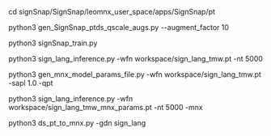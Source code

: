 cd signSnap/SignSnap/leomnx_user_space/apps/SignSnap/pt

python3 gen_SignSnap_ptds_qscale_augs.py  --augment_factor 10

python3 signSnap_train.py 

python3 sign_lang_inference.py -wfn workspace/sign_lang_tmw.pt -nt 5000 

python3 gen_mnx_model_params_file.py -wfn workspace/sign_lang_tmw.pt -sapl 1.0 -qpt 

python3 sign_lang_inference.py -wfn workspace/sign_lang_tmw_mnx_params.pt -nt 5000 -mnx

python3 ds_pt_to_mnx.py -gdn sign_lang